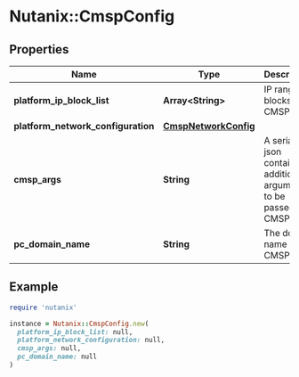 # Nutanix::CmspConfig

## Properties

| Name | Type | Description | Notes |
| ---- | ---- | ----------- | ----- |
| **platform_ip_block_list** | **Array&lt;String&gt;** | IP range blocks for CMSP. |  |
| **platform_network_configuration** | [**CmspNetworkConfig**](CmspNetworkConfig.md) |  |  |
| **cmsp_args** | **String** | A serialized json containing additional arguments to be passed to CMSP. | [optional] |
| **pc_domain_name** | **String** | The domain name for CMSP. |  |

## Example

```ruby
require 'nutanix'

instance = Nutanix::CmspConfig.new(
  platform_ip_block_list: null,
  platform_network_configuration: null,
  cmsp_args: null,
  pc_domain_name: null
)
```

